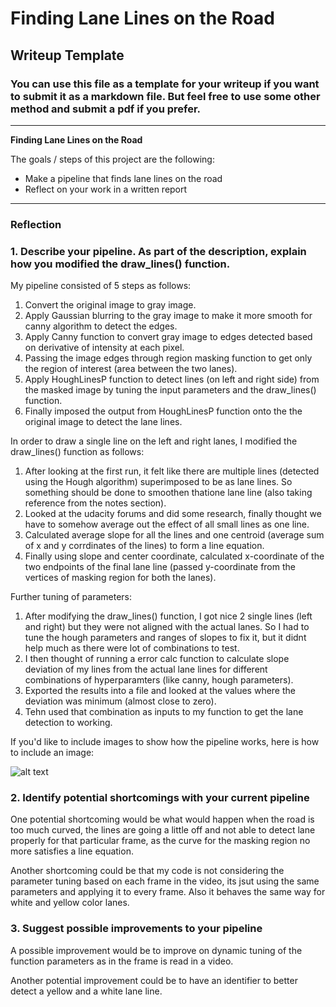 # **Finding Lane Lines on the Road** 

## Writeup Template

### You can use this file as a template for your writeup if you want to submit it as a markdown file. But feel free to use some other method and submit a pdf if you prefer.

---

**Finding Lane Lines on the Road**

The goals / steps of this project are the following:
* Make a pipeline that finds lane lines on the road
* Reflect on your work in a written report


[//]: # (Image References)

[image1]: ./examples/grayscale.jpg "Grayscale"

---

### Reflection

### 1. Describe your pipeline. As part of the description, explain how you modified the draw_lines() function.

My pipeline consisted of 5 steps as follows:

  1. Convert the original image to gray image.
  2. Apply Gaussian blurring to the gray image to make it more smooth for canny algorithm to detect the edges.
  3. Apply Canny function to convert gray image to edges detected based on derivative of intensity at each pixel.
  4. Passing the image edges through region masking function to get only the region of interest (area between the two lanes).
  5. Apply HoughLinesP function to detect lines (on left and right side) from the masked image by tuning the input parameters and the draw_lines() function.
  6. Finally imposed the output from HoughLinesP function onto the the original image to detect the lane lines.


In order to draw a single line on the left and right lanes, I modified the draw_lines() function as follows:

  1. After looking at the first run, it felt like there are multiple lines (detected using the Hough algorithm) superimposed to be as lane lines. So something should be done to smoothen thatione lane line (also taking reference from the notes section).
  2. Looked at the udacity forums and did some research, finally thought we have to somehow average out the effect of all small lines as one line.
  3. Calculated average slope for all the lines and one centroid (average sum of x and y corrdinates of the lines) to form a line equation.
  4. Finally using slope and center coordinate, calculated x-coordinate of the two endpoints of the final lane line (passed y-coordinate from the vertices of masking region for both the lanes).
  
Further tuning of parameters:

1. After modifying the draw_lines() function, I got nice 2 single lines (left and right) but they were not aligned with the actual lanes. So I had to tune the hough parameters and ranges of slopes to fix it, but it didnt help much as there were lot of combinations to test.
2. I then thought of running a error calc function to calculate slope deviation of my lines from the actual lane lines for different combinations of hyperparamters (like canny, hough parameters).
3. Exported the results into a file and looked at the values where the deviation was minimum (almost close to zero).
4. Tehn used that combination as inputs to my function to get the lane detection to working.


If you'd like to include images to show how the pipeline works, here is how to include an image: 

![alt text][image1]


### 2. Identify potential shortcomings with your current pipeline


One potential shortcoming would be what would happen when the road is too much curved, the lines are going a little off and not able to detect lane properly for that particular frame, as the curve for the masking region no more satisfies a line equation.

Another shortcoming could be that my code is not considering the parameter tuning based on each frame in the video, its jsut using the same parameters and applying it to every frame. Also it behaves the same way for white and yellow color lanes.


### 3. Suggest possible improvements to your pipeline

A possible improvement would be to improve on dynamic tuning of the function parameters as in the frame is read in a video.

Another potential improvement could be to have an identifier to better detect a yellow and a white lane line.
